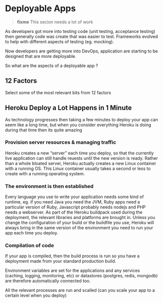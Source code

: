 # Deployable Apps



> **fixme** This secion needs a lot of work

As developers got more into testing code (unit testing, acceptance testing) then generally code was create that was easier to test.  Frameworks evolved to help with different aspects of testing (eg. mocking).

Now developers are getting more into DevOps, application are starting to be designed that are more deployable.

So what are the aspects of a deployable app ?


## 12 Factors

Select some of the most relevant bits from 12 factors




## Heroku Deploy a Lot Happens in 1 Minute
As technology progresses then taking a few minutes to deploy your app can seem like a long time, but when you consider everything Heroku is doing during that time then its quite amazing

### Provision server resources & managing traffic

Heroku creates a new “server” each time you deploy, so that the currently live application can still handle reuests until the new version is ready. Rather than a whole bloated server, Heroku actually creates a new Linux container with a running OS. This Linux container usually takes a second or less to create with a running operating system.

### The environment is then established

Every language you use to write your application needs some kind of runtime, eg. if you need Java you need the JVM, Ruby apps need a particular version of Ruby, Javascript probably needs nodejs and PHP needs a webserver. As part of the Heroku buildpack used during the deployment, the relevant libraries and platforms are brought in. Unless you change the configuration of your build or the buildfile you use, Heroku will always bring in the same version of the environment you need to run your app each time you deploy.

### Compilation of code

If your app is compiled, then the build process is run so you have a deployment made from your standard production build.

Environment variables are set for the applications and any services (caching, logging, monitoring, etc) or datastores (postgres, redis, mongodb) are therefore automatically connected too.

All the relevant processes are run and scalled (can you scale your app to a certain level when you deploy)

